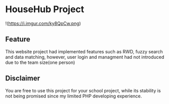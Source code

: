 HouseHub Project
====

!(https://i.imgur.com/ky8QpCw.png)

Feature
-------
This website project had implemented features such as RWD, fuzzy search and data matching, however, user login and managment had not introduced due to the team size(one person)

Disclaimer
-------
You are free to use this project for your school project, while its stability is not being promised since my limited PHP developing experience.
